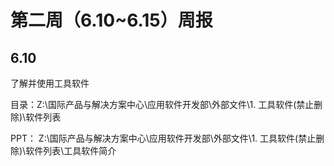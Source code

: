# 第二周（6.10~6.15）周报

## 6.10

了解并使用工具软件

目录：Z:\国际产品与解决方案中心\应用软件开发部\外部文件\1. 工具软件(禁止删除)\软件列表

PPT： Z:\国际产品与解决方案中心\应用软件开发部\外部文件\1. 工具软件(禁止删除)\软件列表\工具软件简介